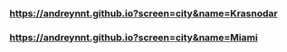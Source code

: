 ### https://andreynnt.github.io?screen=city&name=Krasnodar
### https://andreynnt.github.io?screen=city&name=Miami
